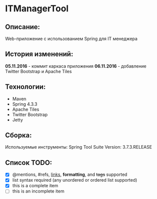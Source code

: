 # ITManagerTool

## Описание:
Web-приложение с использованием Spring для IT менеджера

## История изменений:

**05.11.2016** - коммит каркаса приложения
**06.11.2016** - добавление Twitter Bootstrap и Apache Tiles

## Технологии:
- Maven 
- Spring 4.3.3
- Apache Tiles
- Twitter Bootstrap
- Jetty

## Сборка:
Используемые инструменты:
Spring Tool Suite
Version: 3.7.3.RELEASE

## Список TODO:

- [x] @mentions, #refs, [links](), **formatting**, and <del>tags</del> supported
- [x] list syntax required (any unordered or ordered list supported)
- [x] this is a complete item
- [ ] this is an incomplete item
